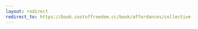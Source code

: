 ```yaml
---
layout: redirect
redirect_to: https://book.costoffreedom.cc/book/affordances/collective-validation.html
---
```


